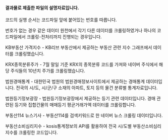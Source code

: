 #### 결과물로 제출한 파일의 설명자료입니다.

코드의 실행 순서는 코드파일 앞에 붙어있는 번호를 따릅니다.

번호가 없는 경우 같은 데이터 원천에서 각기 다른 데이터를 크롤링하였거나 하나의 코드파일에서 크롤링-전처리까지 진행되는 경우입니다.

KB부동산 가격지수 - KB리브 부동산에서 제공하는 부동산 관련 지수 그래프에서 데이터를 크롤링했습니다.

KRX종목분류주가 - 7월 말일 기준 KRX의 종목분류 코드를 가져와 네이버 주식에서 해당 주식들의 10년치 주가를 크롤링했습니다.

법원경매통계 - 대한민국 법원의 법원경매정보사이트에서 제공하는 경매통계 데이터입니다. 전국의 시/도, 시/군/구 소재의 아파트, 토지 등의 물건 분류별 통계자료입니다.

법원등기정보광장 - 법원등기정보광장에서 제공하는 등기 관련 데이터입니다. 경매 관련된 등기와 집합건물의 매매등기 평균거래가액 데이터를 크롤링합니다.

부동산114 뉴스기사 - 부동산114를 검색키워드로 한 네이버 뉴스 크롤링 데이터입니다.

부동산소비심리지수 - kosis통계정보의 API를 활용하여 전국 시/도별 부동산소비심리지수를 크롤링한 코드입니다.